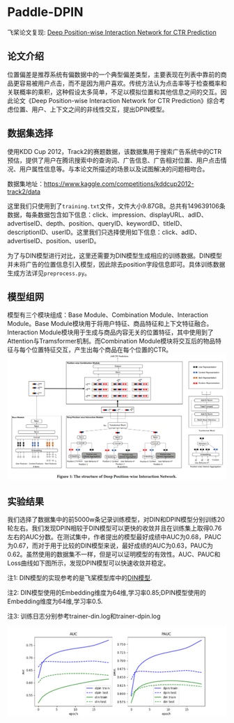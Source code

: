 # Paddle-DPIN
飞桨论文复现: [Deep Position-wise Interaction Network for CTR Prediction](https://arxiv.org/pdf/2106.05482v2.pdf)

## 论文介绍

位置偏差是推荐系统有偏数据中的一个典型偏差类型，主要表现在列表中靠前的商品更容易被用户点击，而不是因为用户喜欢。传统方法认为点击率等于检查概率和关联概率的乘积，这种假设太多简单，不足以模拟位置和其他信息之间的交互。因此论文《Deep Position-wise Interaction Network for CTR Prediction》综合考虑位置、用户、上下文之间的非线性交互，提出DPIN模型。


## 数据集选择

使用KDD Cup 2012，Track2的赛题数据，该数据集用于搜索广告系统中的CTR预估，提供了用户在腾讯搜索中的查询词、广告信息、广告相对位置、用户点击情况、用户属性信息等。与本论文所描述的场景以及试图解决的问题相吻合。

数据集地址：https://www.kaggle.com/competitions/kddcup2012-track2/data

这里我们只使用到了`training.txt`文件，文件大小9.87GB。总共有149639106条数据，每条数据包含如下信息：click、impression、displayURL、adID、advertiseID、depth、position、queryID、keywordID、titleID、descriptionID、userID。这里我们只选择使用如下信息：click、adID、advertiseID、position、userID。

为了与DIN模型进行对比，这里还需要为DIN模型生成相应的训练数据。DIN模型并未将广告的位置信息引入模型，因此除去position字段信息即可。具体训练数据生成方法详见`preprocess.py`。


## 模型组网

模型有三个模块组成：Base Module、Combination Module、Interaction Module。Base Module模块用于将用户特征、商品特征和上下文特征融合。Interaction Module模块用于生成与商品内容无关的位置特征，其中使用到了Attention与Tramsformer机制。而Combination Module模块将交互后的物品特征与每个位置特征交互，产生出每个商品在每个位置的CTR。
![model](img/model.png)


## 实验结果

我们选择了数据集中的前5000w条记录训练模型，对DIN和DPIN模型分别训练20轮左右。我们发现DPIN相较于DIN模型可以更快的收敛并且在训练集上取得0.76左右的AUC分数。在测试集中，作者提出的模型最好成绩中AUC为0.68，PAUC为0.67，而对于用于比较的DIN模型来说，最好成绩的AUC为0.63，PAUC为0.62。虽然使用的数据集不一样，但是可以证明模型的有效性。AUC、PAUC和Loss曲线如下图所示，发现DPIN模型可以快速收敛并稳定。

注1: DIN模型的实现参考的是飞桨模型库中的[DIN模型](https://github.com/PaddlePaddle/PaddleRec/blob/master/models/rank/din/README.md).

注2: DIN模型使用的Embedding维度为64维,学习率0.85;DPIN模型使用的Embedding维度为64维,学习率0.5.

注3: 训练日志分别参考trainer-din.log和trainer-dpin.log

![result](img/result.png)

